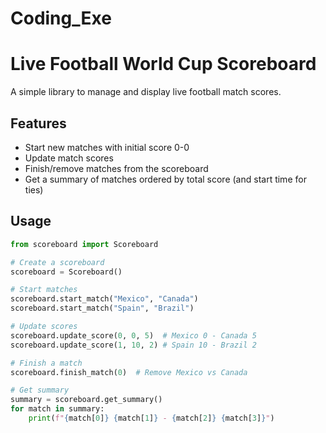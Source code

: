 ﻿# Coding_Exe

# Live Football World Cup Scoreboard

A simple library to manage and display live football match scores.

## Features

- Start new matches with initial score 0-0
- Update match scores
- Finish/remove matches from the scoreboard
- Get a summary of matches ordered by total score (and start time for ties)

## Usage

```python
from scoreboard import Scoreboard

# Create a scoreboard
scoreboard = Scoreboard()

# Start matches
scoreboard.start_match("Mexico", "Canada")
scoreboard.start_match("Spain", "Brazil")

# Update scores
scoreboard.update_score(0, 0, 5)  # Mexico 0 - Canada 5
scoreboard.update_score(1, 10, 2) # Spain 10 - Brazil 2

# Finish a match
scoreboard.finish_match(0)  # Remove Mexico vs Canada

# Get summary
summary = scoreboard.get_summary()
for match in summary:
    print(f"{match[0]} {match[1]} - {match[2]} {match[3]}")

